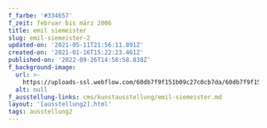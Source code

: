 ```yaml
---
f_farbe: '#334657'
f_zeit: februar bis märz 2006
title: emil siemeister
slug: emil-siemeister-2
updated-on: '2021-05-11T21:56:11.891Z'
created-on: '2021-01-16T15:22:23.461Z'
published-on: '2022-09-26T14:58:58.838Z'
f_background-image:
  url: >-
    https://uploads-ssl.webflow.com/60db7f9f151b09c27c0cb7da/60db7f9f151b096df90cb84a_emil%20siemeister.jpg
  alt: null
f_ausstellung-links: cms/kunstausstellung/emil-siemeister.md
layout: '[ausstellung2].html'
tags: ausstellung2
---
```



